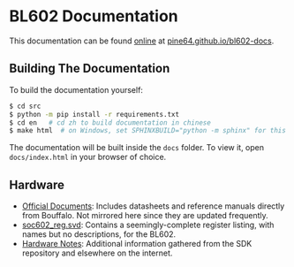 BL602 Documentation
===================

This documentation can be found [online][1] at [pine64.github.io/bl602-docs][1].

Building The Documentation
--------------------------
To build the documentation yourself:
```bash
$ cd src
$ python -m pip install -r requirements.txt
$ cd en   # cd zh to build documentation in chinese
$ make html  # on Windows, set SPHINXBUILD="python -m sphinx" for this command
```
The documentation will be built inside the `docs` folder. To view it, open `docs/index.html`
in your browser of choice.

Hardware
--------
- [Official Documents](https://github.com/bouffalolab/bl_docs): Includes datasheets and reference manuals directly from Bouffalo. Not mirrored here since they are updated frequently.
- [soc602_reg.svd][2]: Contains a seemingly-complete register listing, with
  names but no descriptions, for the BL602.
- [Hardware Notes](hardware_notes): Additional information
  gathered from the SDK repository and elsewhere on the internet.

[1]: https://pine64.github.io/bl602-docs/
[2]: https://github.com/pine64/bl_iot_sdk/tree/master/components/bl602/bl602_std/bl602_std/Device/Bouffalo/BL602/Peripherals/soc602_reg.svd
